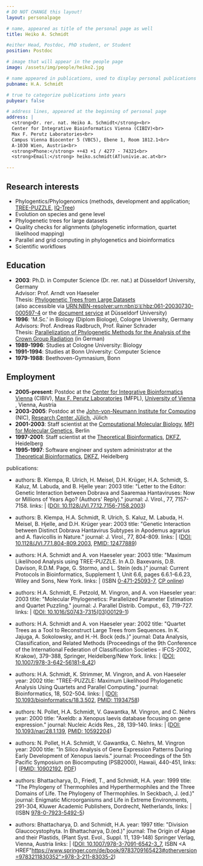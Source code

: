 ```yaml
---
# DO NOT CHANGE this layout!
layout: personalpage

# name, appeared as title of the personal page as well
title: Heiko A. Schmidt

#either Head, Postdoc, PhD student, or Student
position: Postdoc

# image that will appear in the people page
image: /assets/img/people/heiko2.jpg

# name appeared in publications, used to display personal publications
pubname: H.A. Schmidt

# true to categorize publications into years
pubyear: false

# address lines, appeared at the beginning of personal page
address: |
  <strong>Dr. rer. nat. Heiko A. Schmidt</strong><br>
  Center for Integrative Bioinformatics Vienna (CIBIV)<br>
  Max F. Perutz Laboratories<br>
  Campus Vienna Biocenter 5 (VBC5), Ebene 1, Room 1812.1<br>
  A-1030 Wien, Austria<br>
  <strong>Phone:</strong> ++43 +1 / 4277 - 74321<br>
  <strong>Email:</strong> heiko.schmidt(AT)univie.ac.at<br>

---
```


Research interests
------------------

* Phylogentics/Phylogenomics (methods, development and application; <A HREF="http://www.tree-puzzle.de/">TREE-PUZZLE</A>, <A HREF="http://www.iqtree.org/">IQ-Tree</A>)
* Evolution on species and gene level
* Phylogenetic trees for large datasets 
* Quality checks for alignments (phylogenetic information, quartet likelihood mapping)
* Parallel and grid computing in phylogenetics and bioinformatics
* Scientific workflows

Education
---------

* __2003__: Ph.D. in Computer Science (Dr. rer. nat.) at Düsseldorf University, Germany
	<BR>Advisor: Prof. Arndt von Haeseler
	<BR>Thesis:	<A HREF="http://www.cibiv.at/~hschmidt/publ/schmidt2003.phdthesis.pdf">Phylogenetic Trees from Large Datasets</A>
	<BR>(also accessible via <A HREF="http://nbn-resolving.org/urn:nbn:de:hbz:061-20030730-000597-4">URN:NBN-resolver:urn:nbn:de:hbz:061-20030730-000597-4</A> or the <A HREF="http://docserv.uni-duesseldorf.de/servlets/DocumentServlet?id=2597">document service</A> at Düsseldorf University) 
* __1996__: 'M.Sc.' in Biology (Diplom Biologe), Cologne University, Germany
	<BR>Advisors: Prof. Andreas Radbruch, Prof. Rainer Schrader
	<BR>Thesis: <A HREF="http://www.cibiv.at/~hschmidt/publ/schmidt1996.diplomarbeit.pdf">Parallelization of Phylogenetic Methods for the Analysis of the Crown Group Radiation</A> (in German) 
* __1989-1996__: Studies at Cologne University: Biology
* __1991-1994__: Studies at Bonn University: Computer Science
* __1979-1988__: Beethoven-Gymnasium, Bonn 

Employment
----------

* __2005-present__: Postdoc at the <A HREF="http://www.cibiv.at">Center for Integrative Bioinformatics Vienna</A> (CIBIV), <A HREF="http://www.mfpl.ac.at/">Max F. Perutz Laboratories</A> (MFPL), <A HREF="http://www.univie.ac.at">University of Vienna</A><br>, Vienna, Austria
* __2003-2005__: Postdoc at the <A HREF="http://www.fz-juelich.de/nic">John-von-Neumann Institute for Computing</A> (NIC), <A HREF="http://www.fz-juelich.de/">Research Center Jülich</A>, Jülich
* __2001-2003__: Staff scientist at the <A HREF="http://cmb.molgen.mpg.de/">Computational Molecular Biology</A>, <A HREF="http://www.molgen.mpg.de/">MPI for Molecular Genetics</A>, Berlin
* __1997-2001__: Staff scientist at the <A HREF="http://www.dkfz.de/tbi/">Theoretical Bioinformatics</A>, <A HREF="http://www.dkfz.de/">DKFZ</A>, Heidelberg
* __1995-1997__: Software engineer and system administrator at the <A HREF="http://www.dkfz.de/tbi/">Theoretical Bioinformatics</A>, <A HREF="http://www.dkfz.de/">DKFZ</A>, Heidelberg 


publications:
  - authors: B. Klempa, R. Ulrich, H. Meisel, D.H. Krüger, H.A. Schmidt, S. Kaluz, M. Labuda, and B. Hjelle
    year: 2003
    title: "Letter to the Editor: Genetic Interaction between Dobrava and Saaremaa Hantaviruses: Now or Millions of Years Ago? (Authors' Reply)."
    journal: J. Virol., 77, 7157-7158. 
    links: |
      (<A HREF="http://dx.doi.org/10.1128/JVI.77.12.7156-7158.2003">DOI&#58; 10.1128/JVI.77.12.7156-7158.2003</A>)

  - authors: B. Klempa, H.A. Schmidt, R. Ulrich, S. Kaluz, M. Labuda, H. Meisel, B. Hjelle, and D.H. Krüger
    year: 2003
    title: "Genetic Interaction between Distinct Dobrava Hantavirus Subtypes in Apodemus agrarius and A. flavicollis in Nature."
    journal: J. Virol., 77, 804-809. 
    links: |
      (<A HREF="http://dx.doi.org/10.1128/JVI.77.1.804-809.2003">DOI&#58; 10.1128/JVI.77.1.804-809.2003</A>, 
       <A HREF="http://www.ncbi.nlm.nih.gov/pubmed/12477889">PMID&#58; 12477889</A>)

  - authors: H.A. Schmidt and A. von Haeseler
    year: 2003
    title: "Maximum Likelihood Analysis using TREE-PUZZLE. In A.D. Baxevanis, D.B. Davison, R.D.M. Page, G. Stormo, and L. Stein (eds.)"
    journal: Current Protocols in Bioinformatics, Supplement 1, Unit 6.6, pages 6.6.1-6.6.23, Wiley and Sons, New York. 
    links: |
      (ISBN <A HREF="http://www.wiley.com/WileyCDA/WileyTitle/productCd-0471250937.html">0-471-25093-7</A>, 
       <A HREF="https://currentprotocols.onlinelibrary.wiley.com/">CP online</A>)

  - authors: H.A. Schmidt, E. Petzold, M. Vingron, and A. von Haeseler
    year: 2003
    title: "Molecular Phylogenetics: Parallelized Parameter Estimation and Quartet Puzzling."
    journal: J. Parallel Distrib. Comput., 63, 719-727. 
    links: |
      (<A HREF="http://dx.doi.org/10.1016/S0743-7315(03)00129-1">DOI&#58; 10.1016/S0743-7315(03)00129-1</A>)

  - authors: H.A. Schmidt and A. von Haeseler
    year: 2002
    title: "Quartet Trees as a Tool to Reconstruct Large Trees from Sequences. In K. Jajuga, A. Sokolowsky, and H.-H. Bock (eds.)" 
    journal: Data Analysis, Classification, and Related Methods (Proceedings of the 9th Conference of the International Federation of Classification Societies - IFCS-2002, Krakow), 379-388, Springer, Heidelberg/New York. 
    links: |
      (<A HREF="http://dx.doi.org/10.1007/978-3-642-56181-8_42">DOI&#58; 10.1007/978-3-642-56181-8_42</A>)

  - authors: H.A. Schmidt, K. Strimmer, M. Vingron, and A. von Haeseler
    year: 2002
    title: "TREE-PUZZLE: Maximum Likelihood Phylogenetic Analysis Using Quartets and Parallel Computing."
    journal: Bioinformatics, 18, 502-504. 
    links: |
      (<A HREF="http://dx.doi.org/10.1093/bioinformatics/18.3.502">DOI&#58; 10.1093/bioinformatics/18.3.502</A>, 
       <A HREF="http://www.ncbi.nlm.nih.gov/pubmed/11934758">PMID&#58; 11934758</A>)

  - authors: N. Pollet, H.A. Schmidt, V. Gawantka, M. Vingron, and C. Niehrs
    year: 2000
    title: "Axeldb: a Xenopus laevis database focusing on gene expression."
    journal: Nucleic Acids Res., 28, 139-140. 
    links: |
      (<A HREF="http://dx.doi.org/10.1093/nar/28.1.139">DOI&#58; 10.1093/nar/28.1.139</A>, 
       <A HREF="http://www.ncbi.nlm.nih.gov/pubmed/10592204">PMID&#58; 10592204</A>)

  - authors: N. Pollet, H.A. Schmidt, V. Gawantka, C. Niehrs, M. Vingron
    year: 2000
    title: "In Silico Analysis of Gene Expression Patterns During Early Development of Xenopus laevis."
    journal: Proceedings of the 5th Pacific Symposium on Biocomputing (PSB2000), Hawaii, 440-451, 
    links: |
      (<A HREF="http://www.ncbi.nlm.nih.gov/pubmed/10902192">PMID&#58; 10902192</A>, 
       <A HREF="http://psb.stanford.edu/psb-online/proceedings/psb00/pollet.pdf">PDF</A>)

  - authors: Bhattacharya, D., Friedl, T., and Schmidt, H.A.
    year: 1999
    title: "The Phylogeny of Thermophiles and Hyperthermophiles and the Three Domains of Life. The Phylogeny of Thermophiles. In Seckbach, J. (ed.)" 
    journal: Enigmatic Microorganisms and Life in Extreme Environments, 291-304, Kluwer Academic Publishers, Dordrecht, Netherlands, 
    links: |
      (ISBN <A HREF="https://www.springer.com/de/book/9780792354925">978-0-7923-5492-5</A>)

  - authors: Bhattacharya, D. and Schmidt, H.A.
    year: 1997
    title: "Division Glaucocystophyta. In Bhattacharya, D.(ed.)"
    journal: The Origin of Algae and their Plastids, (Plant Syst. Evol., Suppl. 11, 139-148) Springer Verlag, Vienna, Austria
    links: |
      (<A HREF="http://dx.doi.org/10.1007/978-3-7091-6542-3_7">DOI&#58; 10.1007/978-3-7091-6542-3_7</A>, 
       ISBN <A HREF"https://www.springer.com/de/book/9783709165423#otherversion=9783211830352">978-3-211-83035-2</A>) 

